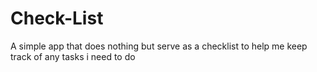 # Check-List
A simple app that does nothing but serve as a checklist to help me keep track of any tasks i need to do
